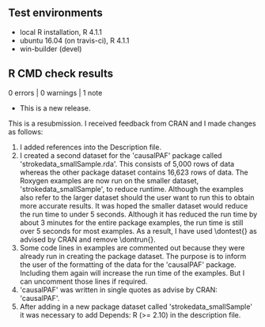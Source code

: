 ## Test environments
* local R installation, R 4.1.1
* ubuntu 16.04 (on travis-ci), R 4.1.1
* win-builder (devel)

## R CMD check results

0 errors | 0 warnings | 1 note

* This is a new release.

This is a resubmission. I received feedback from CRAN and I made changes as follows:
1. I added references into the Description file.
2. I created a second dataset for the 'causalPAF' package called 'strokedata_smallSample.rda'. This consists of 5,000 rows of data whereas the other package dataset contains 16,623 rows of data. The Roxygen examples are now run on the smaller dataset, 'strokedata_smallSample', to reduce runtime. Although the examples also refer to the larger dataset should the user want to run this to obtain more accurate results. It was hoped the smaller dataset would reduce the run time to under 5 seconds. Although it has reduced the run time by about 3 minutes for the entire package examples, the run time is still over 5 seconds for most examples. As a result, I have used \dontest{} as advised by CRAN and remove \dontrun{}.
3. Some code lines in examples are commented out because they were already run in creating the package dataset. The purpose is to inform the user of the formatting of the data for the 'causalPAF' package. Including them again will increase the run time of the examples. But I can uncomment those lines if required.
4.   'causalPAF' was written in single quotes as advise by CRAN: 'causalPAF'.
5. After adding in a new package dataset called 'strokedata_smallSample' it was necessary to add Depends: R (>= 2.10) in the description file. 
